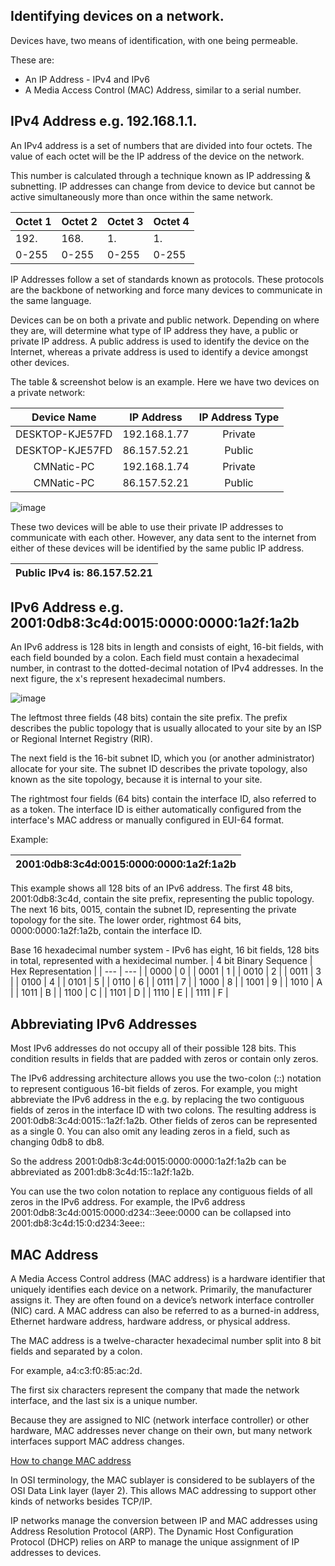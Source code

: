 ## Identifying devices on a network.
Devices have, two means of identification, with one being permeable. 

These are:

- An IP Address - IPv4 and IPv6
- A Media Access Control (MAC) Address, similar to a serial number.

## IPv4 Address e.g. 192.168.1.1.
An IPv4 address is a set of numbers that are divided into four octets. 
The value of each octet will be the IP address of the device on the network.

This number is calculated through a technique known as IP addressing & subnetting.
IP addresses can change from device to device but cannot be active simultaneously more than once within the same network.

| Octet 1 | Octet 2 | Octet 3 | Octet 4 |
| --- | --- | --- | --- |
| 192. | 168. | 1. | 1. |
| 0-255 | 0-255 | 0-255 | 0-255 |

IP Addresses follow a set of standards known as protocols. These protocols are the backbone of networking and force many devices to communicate in the same language.

Devices can be on both a private and public network. Depending on where they are, will determine what type of IP address they have, a public or private IP address.
A public address is used to identify the device on the Internet, whereas a private address is used to identify a device amongst other devices.

The table & screenshot below is an example. Here we have two devices on a private network:

| Device Name | IP Address | IP Address Type |
| :---: | :---: | :---: |
| DESKTOP-KJE57FD | 192.168.1.77 | Private | 
| DESKTOP-KJE57FD | 86.157.52.21 | Public | 
| CMNatic-PC | 192.168.1.74 | Private | 
| CMNatic-PC | 86.157.52.21 | Public |

![image](https://user-images.githubusercontent.com/104662990/181930468-4638a16c-6e37-4c84-9207-cb312659084d.png)

These two devices will be able to use their private IP addresses to communicate with each other. However, any data sent to the internet from either of these devices will be identified by the same public IP address.

| Public IPv4 is: 86.157.52.21 |
| :---: |

## IPv6 Address e.g. 2001:0db8:3c4d:0015:0000:0000:1a2f:1a2b
An IPv6 address is 128 bits in length and consists of eight, 16-bit fields, with each field bounded by a colon. Each field must contain a hexadecimal number, in contrast to the dotted-decimal notation of IPv4 addresses. In the next figure, the x's represent hexadecimal numbers.

![image](https://user-images.githubusercontent.com/104662990/181933810-f2310425-b4eb-4392-844f-6088f106ccf0.png)

The leftmost three fields (48 bits) contain the site prefix. The prefix describes the public topology that is usually allocated to your site by an ISP or Regional Internet Registry (RIR).

The next field is the 16-bit subnet ID, which you (or another administrator) allocate for your site. The subnet ID describes the private topology, also known as the site topology, because it is internal to your site.

The rightmost four fields (64 bits) contain the interface ID, also referred to as a token. The interface ID is either automatically configured from the interface's MAC address or manually configured in EUI-64 format.

Example:

| 2001:0db8:3c4d:0015:0000:0000:1a2f:1a2b |
| :---: |

This example shows all 128 bits of an IPv6 address. The first 48 bits, 2001:0db8:3c4d, contain the site prefix, representing the public topology. The next 16 bits, 0015, contain the subnet ID, representing the private topology for the site. The lower order, rightmost 64 bits, 0000:0000:1a2f:1a2b, contain the interface ID.

Base 16 hexadecimal number system - IPv6 has eight, 16 bit fields, 128 bits in total, represented with a hexidecimal number.
| 4 bit Binary Sequence | Hex Representation |
| --- | --- |
| 0000 | 0 |
| 0001 | 1 |
| 0010 | 2 |
| 0011 | 3 |
| 0100 | 4 |
| 0101 | 5 |
| 0110 | 6 |
| 0111 | 7 |
| 1000 | 8 |
| 1001 | 9 |
| 1010 | A |
| 1011 | B |
| 1100 | C |
| 1101 | D |
| 1110 | E |
| 1111 | F |

## Abbreviating IPv6 Addresses

Most IPv6 addresses do not occupy all of their possible 128 bits. This condition results in fields that are padded with zeros or contain only zeros.

The IPv6 addressing architecture allows you use the two-colon (::) notation to represent contiguous 16-bit fields of zeros. For example, you might abbreviate the IPv6 address in the e.g. by replacing the two contiguous fields of zeros in the interface ID with two colons. The resulting address is 2001:0db8:3c4d:0015::1a2f:1a2b. Other fields of zeros can be represented as a single 0. You can also omit any leading zeros in a field, such as changing 0db8 to db8.

So the address 2001:0db8:3c4d:0015:0000:0000:1a2f:1a2b can be abbreviated as 2001:db8:3c4d:15::1a2f:1a2b.

You can use the two colon notation to replace any contiguous fields of all zeros in the IPv6 address. For example, the IPv6 address 2001:0db8:3c4d:0015:0000:d234::3eee:0000 can be collapsed into 2001:db8:3c4d:15:0:d234:3eee::

## MAC Address

A Media Access Control address (MAC address) is a hardware identifier that uniquely identifies each device on a network. Primarily, the manufacturer assigns it. They are often found on a device’s network interface controller (NIC) card. A MAC address can also be referred to as a burned-in address, Ethernet hardware address, hardware address, or physical address.

The MAC address is a twelve-character hexadecimal number split into 8 bit fields and separated by a colon. 

For example, a4:c3:f0:85:ac:2d. 

The first six characters represent the company that made the network interface, and the last six is a unique number.

Because they are assigned to NIC (network interface controller) or other hardware, MAC addresses never change on their own, but many network interfaces support MAC address changes.

[How to change MAC address](https://www.ibm.com/docs/en/mq-appliance/9.2?topic=commands-mac-address)

In OSI terminology, the MAC sublayer is considered to be sublayers of the OSI Data Link layer (layer 2). This allows MAC addressing to support other kinds of networks besides TCP/IP.

IP networks manage the conversion between IP and MAC addresses using Address Resolution Protocol (ARP). The Dynamic Host Configuration Protocol (DHCP) relies on ARP to manage the unique assignment of IP addresses to devices.
